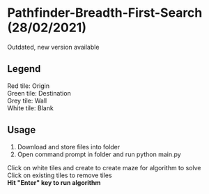 # Pathfinder-Breadth-First-Search (28/02/2021)
Outdated, new version available

## Legend
Red tile: Origin  
Green tile: Destination  
Grey tile: Wall  
White tile: Blank

## Usage
1. Download and store files into folder
2. Open command prompt in folder and run python main.py

Click on white tiles and create to create maze for algorithm to solve  
Click on existing tiles to remove tiles  
**Hit "Enter" key to run algorithm**
